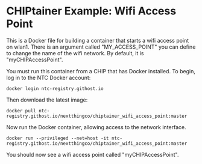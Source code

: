 # CHIPtainer Example: Wifi Access Point

This is a Docker file for building a container that starts a wifi access point on wlan1.
There is an argument called "MY_ACCESS_POINT" you can define to change the name of the wifi network. By default, it is "myCHIPAccessPoint".

You must run this container from a CHIP that has Docker installed. To begin, log in to the NTC Docker account:

```
docker login ntc-registry.githost.io
```

Then download the latest image:

```
docker pull ntc-registry.githost.io/nextthingco/chiptainer_wifi_access_point:master
```

Now run the Docker container, allowing access to the network interface.

```
docker run --privileged --net=host -it ntc-registry.githost.io/nextthingco/chiptainer_wifi_access_point:master

```

You should now see a wifi access point called "myCHIPAccessPoint".